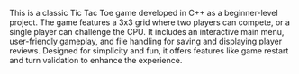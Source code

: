 This is a classic Tic Tac Toe game developed in C++ as a beginner-level project. The game features a 3x3 grid where two players can compete, or a single player can challenge the CPU. It includes an interactive main menu, user-friendly gameplay, and file handling for saving and displaying player reviews. Designed for simplicity and fun, it offers features like game restart and turn validation to enhance the experience. 
